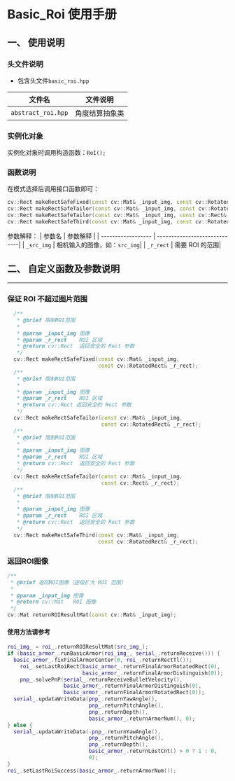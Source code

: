 # Basic_Roi 使用手册



## 一、 使用说明



### 头文件说明

- 包含头文件`basic_roi.hpp`

| 文件名                  | 文件说明                                   |
| ---------------------- | ------------------------------------------- |
| `abstract_roi.hpp`     | 角度结算抽象类           |
### 实例化对象

实例化对象时调用构造函数：`RoI();`
  
### 函数说明

在模式选择后调用接口函数即可：

```cpp
cv::Rect makeRectSafeFixed(const cv::Mat& _input_img, const cv::RotatedRect& _r_rect);
cv::Rect makeRectSafeTailor(const cv::Mat& _input_img, const cv::RotatedRect& _r_rect);
cv::Rect makeRectSafeTailor(const cv::Mat& _input_img, const cv::Rect& _r_rect);
cv::Rect makeRectSafeThird(const cv::Mat& _input_img, const cv::RotatedRect& _r_rect);
```
参数解释：
|      参数名         |           参数解释             |
| ------------------ | -----------------------------|
| `_src_img`         | 相机输入的图像，如：`src_img`|
| `_r_rect`          | 需要 ROI 的范围|

## 二、 自定义函数及参数说明

---

### 保证 ROI 不超过图片范围

```cpp
  /**
   * @brief 限制ROI范围
   * 
   * @param _input_img 图像
   * @param _r_rect    ROI 区域
   * @return cv::Rect  返回安全的 Rect 参数
   */
  cv::Rect makeRectSafeFixed(const cv::Mat& _input_img,
                             const cv::RotatedRect& _r_rect);
  /**
   * @brief 限制ROI范围
   *
   * @param _input_img 图像
   * @param _r_rect    ROI 区域
   * @return cv::Rect 返回安全的 Rect 参数
   */
  cv::Rect makeRectSafeTailor(const cv::Mat& _input_img,
                              const cv::RotatedRect& _r_rect);
  /**
   * @brief 限制ROI范围
   *
   * @param _input_img 图像
   * @param _r_rect    ROI 区域
   * @return cv::Rect  返回安全的 Rect 参数
   */
  cv::Rect makeRectSafeTailor(const cv::Mat& _input_img,
                              const cv::Rect& _r_rect);
  /**
   * @brief 限制ROI范围
   *
   * @param _input_img 图像
   * @param _r_rect    ROI 区域
   * @return cv::Rect  返回安全的 Rect 参数
   */
  cv::Rect makeRectSafeThird(const cv::Mat& _input_img,
                             const cv::RotatedRect& _r_rect);
```

### 返回ROI图像

  ```cpp
  /**
   * @brief 返回ROI图像（逐级扩大 ROI 范围） 
   * 
   * @param _input_img 图像
   * @return cv::Mat   ROI 图像
   */
  cv::Mat returnROIResultMat(const cv::Mat& _input_img);
  ```
#### 使用方法请参考
  ```cpp
  roi_img_ = roi_.returnROIResultMat(src_img_);
  if (basic_armor_.runBasicArmor(roi_img_, serial_.returnReceive())) {
    basic_armor_.fixFinalArmorCenter(0, roi_.returnRectTl());
      roi_.setLastRoiRect(basic_armor_.returnFinalArmorRotatedRect(0),
                          basic_armor_.returnFinalArmorDistinguish(0));
      pnp_.solvePnP(serial_.returnReceiveBulletVelocity(),
                    basic_armor_.returnFinalArmorDistinguish(0),
                    basic_armor_.returnFinalArmorRotatedRect(0));
    serial_.updataWriteData(pnp_.returnYawAngle(),
                            pnp_.returnPitchAngle(),
                            pnp_.returnDepth(),
                            basic_armor_.returnArmorNum(), 0);
  } else {
    serial_.updataWriteData(-pnp_.returnYawAngle(),
                            pnp_.returnPitchAngle(),
                            pnp_.returnDepth(),
                            basic_armor_.returnLostCnt() > 0 ? 1 : 0,
                            0);
  }
  roi_.setLastRoiSuccess(basic_armor_.returnArmorNum());
  ```